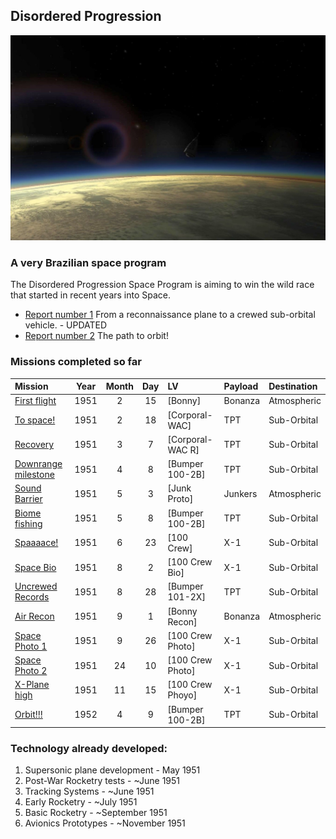 
## Disordered Progression
![](cover.jpg)
### A very Brazilian space program

The Disordered Progression Space Program is aiming to win the wild race that started in recent years into Space. 

* [Report number 1](/reports/report-1) From a reconnaissance plane to a crewed sub-orbital vehicle. - UPDATED
* [Report number 2](reports/report-2) The path to orbit!


### Missions completed so far 


| Mission                                                     | Year | Month | Day | LV                                          | Payload | Destination           |
|:------------------------------------------------------------|:----:|:-----:|:---:|:--------------------------------------------|:--------|:----------------------|
| [First flight](/missions/1951-02-15-first-launch.md)  | 1951 | 2     | 15  | [Bonny]        | Bonanza | Atmospheric    |
| [To space!](/missions/1951-02-18-to-space.md)     | 1951 | 2     | 18  | [Corporal-WAC] | TPT     | Sub-Orbital           |
| [Recovery](/missions/recovery.md)     | 1951 | 3     | 7   | [Corporal-WAC R] | TPT     | Sub-Orbital           |
| [Downrange milestone](/missions/downrange.md)  | 1951 | 4     | 8   | [Bumper 100-2B]  | TPT     | Sub-Orbital           |
| [Sound Barrier](/missions/sound-barrier.md)  | 1951 | 5     | 3   | [Junk Proto] | Junkers | Atmospheric    |
| [Biome fishing](/missions/biome-sr.md)  | 1951 | 5     | 8   | [Bumper 100-2B] | TPT | Sub-Orbital         |
| [Spaaaace!](/missions/crewed-so.md)      | 1951 | 6     | 23  | [100 Crew]        | X-1     | Sub-Orbital           |
| [Space Bio](/missions/crewed-bio.md)      | 1951 |  8    |  2  | [100 Crew Bio]    | X-1     | Sub-Orbital           |
| [Uncrewed Records](/missions/sr-records.md) | 1951 | 8     | 28   | [Bumper 101-2X] | TPT | Sub-Orbital       |
| [Air Recon](/missions/plane-photo.md) | 1951 | 9     | 1   | [Bonny Recon]     | Bonanza | Atmospheric    |
| [Space Photo 1](/missions/crewed-photo1.md)  | 1951 | 9     |  26 | [100 Crew Photo]      | X-1     | Sub-Orbital           |
| [Space Photo 2](/missions/crewed-photo2.md)  | 1951 |  24   |  10 | [100 Crew Photo]      | X-1     | Sub-Orbital           |
| [X-Plane high](/missions/xplane-high.md)    | 1951 | 11    | 15  | [100 Crew Phoyo]       | X-1     | Sub-Orbital           |
| [Orbit!!!](/missions/first-orbit.md)  | 1952 | 4     | 9   | [Bumper 100-2B] | TPT     | Sub-Orbital           |

### Technology already developed:

1. Supersonic plane development - May 1951
1. Post-War Rocketry tests - ~June 1951
1. Tracking Systems - ~June 1951
1. Early Rocketry - ~July 1951
1. Basic Rocketry - ~September 1951
1. Avionics Prototypes - ~November 1951
